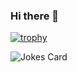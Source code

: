 ### Hi there 👋

[![trophy](https://github-profile-trophy.vercel.app/?username=xeriaz)](https://github.com/xeriaz/github-profile-trophy)

<!-- Markdown -->
![Jokes Card](https://readme-jokes.vercel.app/api)


<!--
**Xeriaz/xeriaz** is a ✨ _special_ ✨ repository because its `README.md` (this file) appears on your GitHub profile.

Here are some ideas to get you started:

- 🔭 I’m currently working on ...
- 🌱 I’m currently learning ...
- 👯 I’m looking to collaborate on ...
- 🤔 I’m looking for help with ...
- 💬 Ask me about ...
- 📫 How to reach me: ...
- 😄 Pronouns: ...
- ⚡ Fun fact: ...
-->
